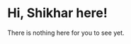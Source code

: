<!---
- 👋 Hi, I’m @shikhar730
- 👀 I’m interested in ...
- 🌱 I’m currently learning ...
- 💞️ I’m looking to collaborate on ...
- 📫 How to reach me ...

shikhar730/shikhar730 is a ✨ special ✨ repository because its `README.md` (this file) appears on your GitHub profile.
You can click the Preview link to take a look at your changes.
--->

# Hi, Shikhar here!
There is nothing here for you to see yet. 
